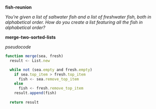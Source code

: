 __fish-reunion__

_You're given a list of saltwater fish and a list of freshwater fish, both in alphabetical order. How do you create a list featuring all the fish in alphabetical order?_

__merge-two-sorted-lists__

_pseudocode_

```js
function merge(sea, fresh)
  result <- List.new

  while not (sea.empty and fresh.empty)
    if sea.top_item > fresh.top_item
      fish <- sea.remove_top_item
    else
      fish <- fresh.remove_top_item
    result.append(fish)
  
  return result
```
